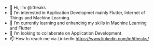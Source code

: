 - 👋 Hi, I’m @itheaks
- 👀 I’m interested in Application Developmet mainly Flutter, Internet of Things and Machine Learning.
- 🌱 I’m currently learning and enhancing my skills in Machine Learning and Flutter
- 💞️ I’m looking to collaborate on Application Development.
- 📫 How to reach me via LinkedIn https://www.linkedin.com/in/itheaks/

<!---
itheaks/itheaks is a ✨ special ✨ repository because its `README.md` (this file) appears on your GitHub profile.
You can click the Preview link to take a look at your changes.
--->
